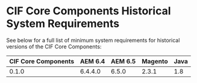 # CIF Core Components Historical System Requirements

See below for a full list of minimum system requirements for historical versions of the CIF Core Components:

| CIF Core Components | AEM 6.4 | AEM 6.5 | Magento | Java |
|---------------------|---------|---------|---------|------|
| 0.1.0               | 6.4.4.0 | 6.5.0   | 2.3.1   | 1.8  |
